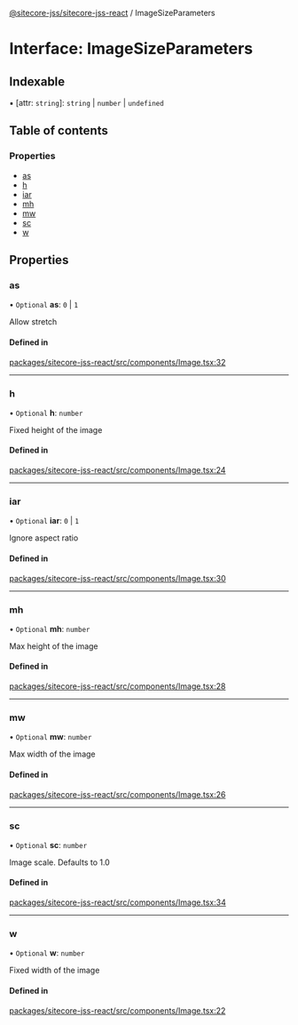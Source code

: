 [@sitecore-jss/sitecore-jss-react](../README.md) / ImageSizeParameters

# Interface: ImageSizeParameters

## Indexable

▪ [attr: `string`]: `string` \| `number` \| `undefined`

## Table of contents

### Properties

- [as](ImageSizeParameters.md#as)
- [h](ImageSizeParameters.md#h)
- [iar](ImageSizeParameters.md#iar)
- [mh](ImageSizeParameters.md#mh)
- [mw](ImageSizeParameters.md#mw)
- [sc](ImageSizeParameters.md#sc)
- [w](ImageSizeParameters.md#w)

## Properties

### as

• `Optional` **as**: ``0`` \| ``1``

Allow stretch

#### Defined in

[packages/sitecore-jss-react/src/components/Image.tsx:32](https://github.com/Sitecore/jss/blob/a481db801/packages/sitecore-jss-react/src/components/Image.tsx#L32)

___

### h

• `Optional` **h**: `number`

Fixed height of the image

#### Defined in

[packages/sitecore-jss-react/src/components/Image.tsx:24](https://github.com/Sitecore/jss/blob/a481db801/packages/sitecore-jss-react/src/components/Image.tsx#L24)

___

### iar

• `Optional` **iar**: ``0`` \| ``1``

Ignore aspect ratio

#### Defined in

[packages/sitecore-jss-react/src/components/Image.tsx:30](https://github.com/Sitecore/jss/blob/a481db801/packages/sitecore-jss-react/src/components/Image.tsx#L30)

___

### mh

• `Optional` **mh**: `number`

Max height of the image

#### Defined in

[packages/sitecore-jss-react/src/components/Image.tsx:28](https://github.com/Sitecore/jss/blob/a481db801/packages/sitecore-jss-react/src/components/Image.tsx#L28)

___

### mw

• `Optional` **mw**: `number`

Max width of the image

#### Defined in

[packages/sitecore-jss-react/src/components/Image.tsx:26](https://github.com/Sitecore/jss/blob/a481db801/packages/sitecore-jss-react/src/components/Image.tsx#L26)

___

### sc

• `Optional` **sc**: `number`

Image scale. Defaults to 1.0

#### Defined in

[packages/sitecore-jss-react/src/components/Image.tsx:34](https://github.com/Sitecore/jss/blob/a481db801/packages/sitecore-jss-react/src/components/Image.tsx#L34)

___

### w

• `Optional` **w**: `number`

Fixed width of the image

#### Defined in

[packages/sitecore-jss-react/src/components/Image.tsx:22](https://github.com/Sitecore/jss/blob/a481db801/packages/sitecore-jss-react/src/components/Image.tsx#L22)
